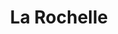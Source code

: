 ---
guid: "9bc7f0fc021a"
title: "La Rochelle"
latlng: "46.156879, -1.152804"
videoId: "Yl_gSA2AnPs" 
---